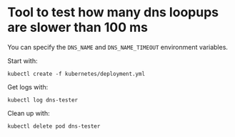 #  Tool to test how many dns loopups are slower than 100 ms

You can specify the `DNS_NAME` and `DNS_NAME_TIMEOUT` environment variables.

Start with:

    kubectl create -f kubernetes/deployment.yml

Get logs with:

    kubectl log dns-tester

Clean up with:

    kubectl delete pod dns-tester
